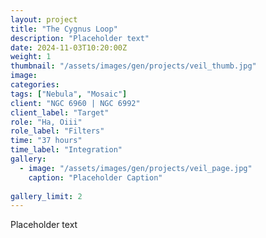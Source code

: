 ```yaml
---
layout: project
title: "The Cygnus Loop"
description: "Placeholder text"
date: 2024-11-03T10:20:00Z
weight: 1
thumbnail: "/assets/images/gen/projects/veil_thumb.jpg"
image: 
categories: 
tags: ["Nebula", "Mosaic"]
client: "NGC 6960 | NGC 6992"
client_label: "Target"
role: "Ha, Oiii"
role_label: "Filters"
time: "37 hours"
time_label: "Integration"
gallery:
  - image: "/assets/images/gen/projects/veil_page.jpg"
    caption: "Placeholder Caption"
  
gallery_limit: 2
---
```


Placeholder text